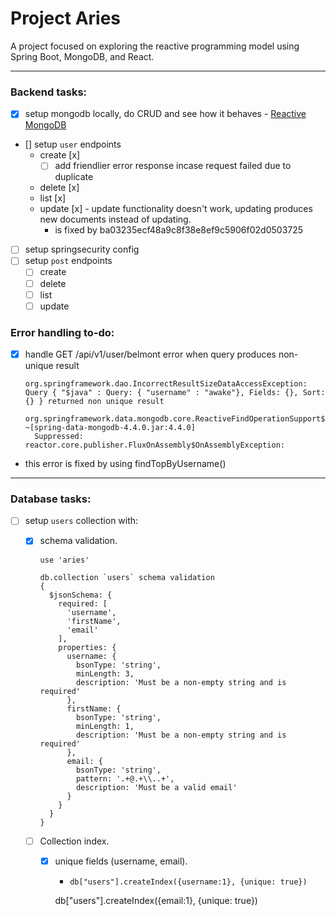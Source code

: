# Project Aries

A project focused on exploring the reactive programming model using Spring Boot, MongoDB, and React.

---

### Backend tasks:

- [x] setup mongodb locally, do CRUD and see how it behaves - [Reactive MongoDB](https://www.baeldung.com/spring-data-mongodb-reactive)
- [] setup `user` endpoints
  - create [x]
    - [ ] add friendlier error response incase request failed due to duplicate
  - delete [x]
  - list [x]
  - update [x] - update functionality doesn't work, updating produces new documents instead of updating.
    - is fixed by ba03235ecf48a9c8f38e8ef9c5906f02d0503725
- [ ] setup springsecurity config
- [ ] setup `post` endpoints
  - [ ] create
  - [ ] delete
  - [ ] list
  - [ ] update

### Error handling to-do:

- [x] handle GET /api/v1/user/belmont error when query produces non-unique result

  ```
  org.springframework.dao.IncorrectResultSizeDataAccessException: Query { "$java" : Query: { "username" : "awake"}, Fields: {}, Sort: {} } returned non unique result
    org.springframework.data.mongodb.core.ReactiveFindOperationSupport$ReactiveFindSupport.lambda$one$2(ReactiveFindOperationSupport.java:130) ~[spring-data-mongodb-4.4.0.jar:4.4.0]
    Suppressed: reactor.core.publisher.FluxOnAssembly$OnAssemblyException:
  ```

- this error is fixed by using findTopByUsername()

---

### Database tasks:

- [ ] setup `users` collection with:

  - [x] schema validation.

    ```
    use 'aries'

    db.collection `users` schema validation
    {
      $jsonSchema: {
        required: [
          'username',
          'firstName',
          'email'
        ],
        properties: {
          username: {
            bsonType: 'string',
            minLength: 3,
            description: 'Must be a non-empty string and is required'
          },
          firstName: {
            bsonType: 'string',
            minLength: 1,
            description: 'Must be a non-empty string and is required'
          },
          email: {
            bsonType: 'string',
            pattern: '.+@.+\\..+',
            description: 'Must be a valid email'
          }
        }
      }
    }
    ```

  - [ ] Collection index.
    - [x] unique fields (username, email).

      - ```
        db["users"].createIndex({username:1}, {unique: true})
        ```

      db["users"].createIndex({email:1}, {unique: true})

      ```

      ```
